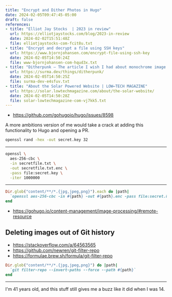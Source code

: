 ```yaml
---
title: "Encrypt and Dither Photos in Hugo"
date: 2024-02-05T09:47:45-05:00
draft: false
references:
- title: "Elliot Jay Stocks  | 2023 in review"
  url: https://elliotjaystocks.com/blog/2023-in-review
  date: 2024-02-02T15:51:48Z
  file: elliotjaystocks-com-fcit8u.txt
- title: "Encrypt and decrypt a file using SSH keys"
  url: https://www.bjornjohansen.com/encrypt-file-using-ssh-key
  date: 2024-02-05T14:50:24Z
  file: www-bjornjohansen-com-hqud3x.txt
- title: "Ditherpunk — The article I wish I had about monochrome image dithering — surma.dev"
  url: https://surma.dev/things/ditherpunk/
  date: 2024-02-05T14:50:25Z
  file: surma-dev-e4sfuv.txt
- title: "About the Solar Powered Website | LOW←TECH MAGAZINE"
  url: https://solar.lowtechmagazine.com/about/the-solar-website/
  date: 2024-02-05T14:50:28Z
  file: solar-lowtechmagazine-com-vj7kk5.txt
---
```


* https://github.com/gohugoio/hugo/issues/8598

A more ambitions version of me would take a crack at adding this functionality to Hugo and opening a PR.

```sh
openssl rand -hex -out secret.key 32
```

---

```sh
openssl \
  aes-256-cbc \
  -in secretfile.txt \
  -out secretfile.txt.enc \
  -pass file:secret.key \
  -iter 1000000
```

---

```ruby
Dir.glob("content/**/*.{jpg,jpeg,png}").each do |path|
  `openssl aes-256-cbc -in #{path} -out #{path}.enc -pass file:secret.key -iter 1000000`
end
```

* https://gohugo.io/content-management/image-processing/#remote-resource

## Deleting images out of Git history

* https://stackoverflow.com/a/64563565
* https://github.com/newren/git-filter-repo
* https://formulae.brew.sh/formula/git-filter-repo

```ruby
Dir.glob("content/**/*.{jpg,jpeg,png}") do |path|
  `git filter-repo --invert-paths --force --path #{path}`
end
```

***

I'm 41 years old, and this stuff still gives me a buzz like it did when I was 14.

